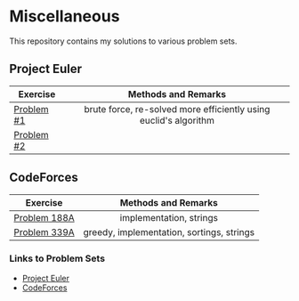 # Miscellaneous
This repository contains my solutions to various problem sets.

## Project Euler
|  Exercise | Methods and Remarks|
| ------------- |:-------------:| 
|   <a href="https://projecteuler.net/problem=1">Problem #1</a> | brute force, re-solved more efficiently using euclid's algorithm |
|     <a href="https://projecteuler.net/problem=2">Problem #2</a>|  |   

## CodeForces
|  Exercise | Methods and Remarks|
| ------------- |:-------------:| 
|   <a href="http://codeforces.com/problemset/problem/118/A">Problem 188A</a>       |  implementation, strings |
|     <a href="http://codeforces.com/problemset/problem/339/A">Problem 339A</a> |  greedy, implementation, sortings, strings|


### Links to Problem Sets
* [Project Euler](https://projecteuler.net/archives)
* [CodeForces](http://codeforces.com/problemset)
